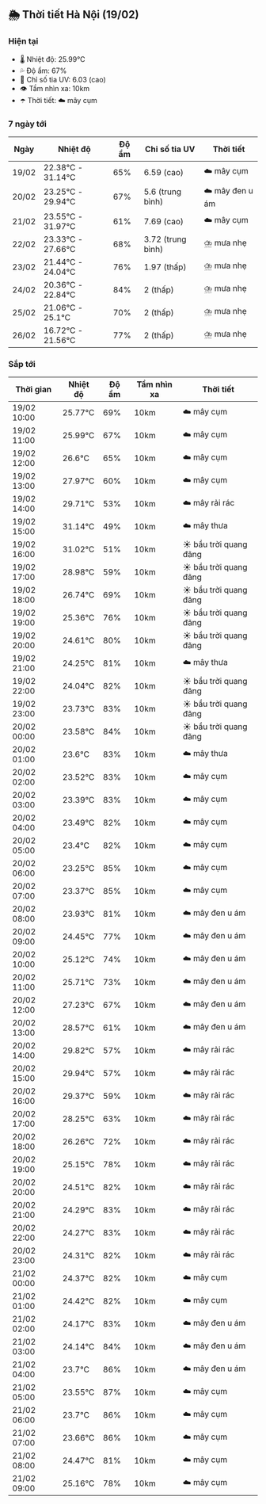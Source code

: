 ## 🌦️ Thời tiết Hà Nội (19/02)

### Hiện tại

- 🌡️ Nhiệt độ: 25.99℃
- 💦 Độ ẩm: 67%
- 🌟 Chỉ số tia UV: 6.03 (cao)
- 👁️ Tầm nhìn xa: 10km
- ☂️ Thời tiết: ☁️ mây cụm

### 7 ngày tới

| Ngày | Nhiệt độ | Độ ẩm | Chỉ số tia UV | Thời tiết |
| --- | --- | --- | --- | --- |
| 19/02 | 22.38℃ - 31.14℃ | 65% | 6.59 (cao) | ☁️ mây cụm |
| 20/02 | 23.25℃ - 29.94℃ | 67% | 5.6 (trung bình) | ☁️ mây đen u ám |
| 21/02 | 23.55℃ - 31.97℃ | 61% | 7.69 (cao) | ☁️ mây cụm |
| 22/02 | 23.33℃ - 27.66℃ | 68% | 3.72 (trung bình) | ⛈️ mưa nhẹ |
| 23/02 | 21.44℃ - 24.04℃ | 76% | 1.97 (thấp) | ⛈️ mưa nhẹ |
| 24/02 | 20.36℃ - 22.84℃ | 84% | 2 (thấp) | ⛈️ mưa nhẹ |
| 25/02 | 21.06℃ - 25.1℃ | 70% | 2 (thấp) | ⛈️ mưa nhẹ |
| 26/02 | 16.72℃ - 21.56℃ | 77% | 2 (thấp) | ⛈️ mưa nhẹ |

### Sắp tới

| Thời gian | Nhiệt độ | Độ ẩm | Tầm nhìn xa | Thời tiết |
| --- | --- | --- | --- | --- |
| 19/02 10:00 | 25.77℃ | 69% | 10km | ☁️ mây cụm |
| 19/02 11:00 | 25.99℃ | 67% | 10km | ☁️ mây cụm |
| 19/02 12:00 | 26.6℃ | 65% | 10km | ☁️ mây cụm |
| 19/02 13:00 | 27.97℃ | 60% | 10km | ☁️ mây cụm |
| 19/02 14:00 | 29.71℃ | 53% | 10km | ☁️ mây rải rác |
| 19/02 15:00 | 31.14℃ | 49% | 10km | ☁️ mây thưa |
| 19/02 16:00 | 31.02℃ | 51% | 10km | ☀️ bầu trời quang đãng |
| 19/02 17:00 | 28.98℃ | 59% | 10km | ☀️ bầu trời quang đãng |
| 19/02 18:00 | 26.74℃ | 69% | 10km | ☀️ bầu trời quang đãng |
| 19/02 19:00 | 25.36℃ | 76% | 10km | ☀️ bầu trời quang đãng |
| 19/02 20:00 | 24.61℃ | 80% | 10km | ☀️ bầu trời quang đãng |
| 19/02 21:00 | 24.25℃ | 81% | 10km | ☁️ mây thưa |
| 19/02 22:00 | 24.04℃ | 82% | 10km | ☀️ bầu trời quang đãng |
| 19/02 23:00 | 23.73℃ | 83% | 10km | ☀️ bầu trời quang đãng |
| 20/02 00:00 | 23.58℃ | 84% | 10km | ☀️ bầu trời quang đãng |
| 20/02 01:00 | 23.6℃ | 83% | 10km | ☁️ mây thưa |
| 20/02 02:00 | 23.52℃ | 83% | 10km | ☁️ mây cụm |
| 20/02 03:00 | 23.39℃ | 83% | 10km | ☁️ mây cụm |
| 20/02 04:00 | 23.49℃ | 82% | 10km | ☁️ mây cụm |
| 20/02 05:00 | 23.4℃ | 82% | 10km | ☁️ mây cụm |
| 20/02 06:00 | 23.25℃ | 85% | 10km | ☁️ mây cụm |
| 20/02 07:00 | 23.37℃ | 85% | 10km | ☁️ mây cụm |
| 20/02 08:00 | 23.93℃ | 81% | 10km | ☁️ mây đen u ám |
| 20/02 09:00 | 24.45℃ | 77% | 10km | ☁️ mây đen u ám |
| 20/02 10:00 | 25.12℃ | 74% | 10km | ☁️ mây đen u ám |
| 20/02 11:00 | 25.71℃ | 73% | 10km | ☁️ mây đen u ám |
| 20/02 12:00 | 27.23℃ | 67% | 10km | ☁️ mây đen u ám |
| 20/02 13:00 | 28.57℃ | 61% | 10km | ☁️ mây đen u ám |
| 20/02 14:00 | 29.82℃ | 57% | 10km | ☁️ mây rải rác |
| 20/02 15:00 | 29.94℃ | 57% | 10km | ☁️ mây rải rác |
| 20/02 16:00 | 29.37℃ | 59% | 10km | ☁️ mây rải rác |
| 20/02 17:00 | 28.25℃ | 63% | 10km | ☁️ mây rải rác |
| 20/02 18:00 | 26.26℃ | 72% | 10km | ☁️ mây rải rác |
| 20/02 19:00 | 25.15℃ | 78% | 10km | ☁️ mây rải rác |
| 20/02 20:00 | 24.51℃ | 82% | 10km | ☁️ mây rải rác |
| 20/02 21:00 | 24.29℃ | 83% | 10km | ☁️ mây rải rác |
| 20/02 22:00 | 24.27℃ | 83% | 10km | ☁️ mây rải rác |
| 20/02 23:00 | 24.31℃ | 82% | 10km | ☁️ mây rải rác |
| 21/02 00:00 | 24.37℃ | 82% | 10km | ☁️ mây cụm |
| 21/02 01:00 | 24.42℃ | 82% | 10km | ☁️ mây cụm |
| 21/02 02:00 | 24.17℃ | 83% | 10km | ☁️ mây đen u ám |
| 21/02 03:00 | 24.14℃ | 84% | 10km | ☁️ mây đen u ám |
| 21/02 04:00 | 23.7℃ | 86% | 10km | ☁️ mây đen u ám |
| 21/02 05:00 | 23.55℃ | 87% | 10km | ☁️ mây cụm |
| 21/02 06:00 | 23.7℃ | 86% | 10km | ☁️ mây cụm |
| 21/02 07:00 | 23.66℃ | 86% | 10km | ☁️ mây cụm |
| 21/02 08:00 | 24.47℃ | 81% | 10km | ☁️ mây cụm |
| 21/02 09:00 | 25.16℃ | 78% | 10km | ☁️ mây cụm |
